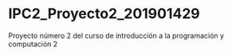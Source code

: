 # IPC2_Proyecto2_201901429
Proyecto número 2 del curso de introducción a la programación y computación 2
